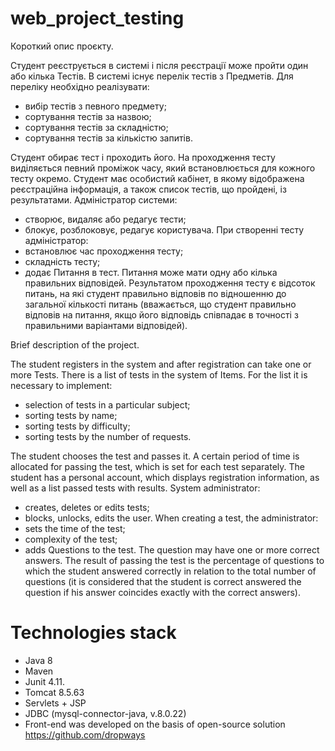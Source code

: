 # web_project_testing
Короткий опис проєкту.

Студент реєструється в системі і після реєстрації може пройти один або кілька Тестів. В системі існує перелік тестів 
з Предметів. Для переліку необхідно реалізувати:
- вибір тестів з певного предмету;
- сортування тестів за назвою;
- сортування тестів за складністю;
- сортування тестів за кількістю запитів.

Студент обирає тест і проходить його. На проходження тесту виділяється певний проміжок часу, який встановлюється
для кожного тесту окремо. Студент має особистий кабінет, в якому відображена реєстраційна інформація, а також список
тестів, що пройдені, із результатами.
Адміністратор системи:
- створює, видаляє або редагує тести;
- блокує, розблоковує, редагує користувача.
При створенні тесту адміністратор:
- встановлює час проходження тесту;
- складність тесту;
- додає Питання в тест.
Питання може мати одну або кілька правильних відповідей. Результатом проходження тесту є відсоток питань, 
на які студент правильно відповів по відношенню до загальної кількості питань (вважається, що студент правильно
відповів на питання, якщо його відповідь співпадає в точності з правильними варіантами відповідей).



Brief description of the project.

The student registers in the system and after registration can take one or more Tests. There is a list of tests in the system
of Items. For the list it is necessary to implement:
- selection of tests in a particular subject;
- sorting tests by name;
- sorting tests by difficulty;
- sorting tests by the number of requests.

The student chooses the test and passes it. A certain period of time is allocated for passing the test, which is set
for each test separately. The student has a personal account, which displays registration information, as well as a list
passed tests with results.
System administrator:
- creates, deletes or edits tests;
- blocks, unlocks, edits the user.
When creating a test, the administrator:
- sets the time of the test;
- complexity of the test;
- adds Questions to the test.
The question may have one or more correct answers. The result of passing the test is the percentage of questions
to which the student answered correctly in relation to the total number of questions (it is considered that the student is correct
answered the question if his answer coincides exactly with the correct answers).

# Technologies stack
- Java 8
- Maven
- Junit 4.11.
- Tomcat 8.5.63
- Servlets + JSP
- JDBC (mysql-connector-java, v.8.0.22)
- Front-end was developed on the basis of open-source solution https://github.com/dropways
